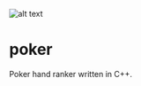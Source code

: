 ![alt text](http://donnemartin.com/wp-content/uploads/2014/10/poker_cover.jpg)

poker
============

Poker hand ranker written in C++.
